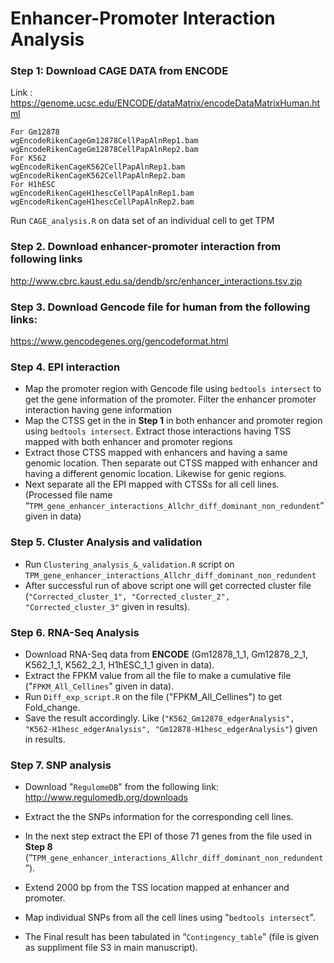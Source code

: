 # Enhancer-Promoter Interaction Analysis
### **Step 1**: Download CAGE DATA from ENCODE
Link : https://genome.ucsc.edu/ENCODE/dataMatrix/encodeDataMatrixHuman.html
```
For Gm12878
wgEncodeRikenCageGm12878CellPapAlnRep1.bam
wgEncodeRikenCageGm12878CellPapAlnRep2.bam
For K562
wgEncodeRikenCageK562CellPapAlnRep1.bam
wgEncodeRikenCageK562CellPapAlnRep2.bam
For H1hESC
wgEncodeRikenCageH1hescCellPapAlnRep1.bam
wgEncodeRikenCageH1hescCellPapAlnRep2.bam
```

Run `CAGE_analysis.R` on data set of an individual cell to get TPM

### **Step 2**. Download enhancer-promoter interaction from following links
http://www.cbrc.kaust.edu.sa/dendb/src/enhancer_interactions.tsv.zip

### Step 3. Download Gencode file for human from the following links:
https://www.gencodegenes.org/gencodeformat.html
### Step 4. EPI interaction
* Map the promoter region with Gencode file using `bedtools intersect` to get the gene information of the promoter. Filter the enhancer promoter interaction having gene information
* Map the CTSS get in the in __Step 1__ in both enhancer and promoter region using `bedtools intersect`. Extract those interactions having TSS mapped with both enhancer and promoter regions
* Extract those CTSS mapped with enhancers and having a same genomic location. Then separate out CTSS mapped with enhancer and having a different genomic location. Likewise for genic regions.
* Next separate all the EPI mapped with CTSSs for all cell lines. (Processed file name “`TPM_gene_enhancer_interactions_Allchr_diff_dominant_non_redundent`” given in data) 
### Step 5. Cluster Analysis and validation
* Run `Clustering_analysis_&_validation.R` script on `TPM_gene_enhancer_interactions_Allchr_diff_dominant_non_redundent`
* After successful run of above script one will get corrected cluster file (`"Corrected_cluster_1", "Corrected_cluster_2",  "Corrected_cluster_3"` given in results).
### Step 6. RNA-Seq Analysis 
 * Download RNA-Seq data from __ENCODE__ (Gm12878_1_1, Gm12878_2_1, K562_1_1, K562_2_1, H1hESC_1_1 given in data).
 * Extract the FPKM value from all the file to make a cumulative file ("`FPKM_All_Cellines`" given in data).
 * Run `Diff_exp_script.R` on the file ("FPKM_All_Cellines") to get Fold_change. 
 * Save the result accordingly. Like (`"K562_Gm12878_edgerAnalysis", "K562-H1hesc_edgerAnalysis", "Gm12878-H1hesc_edgerAnalysis"`) given in results.
### Step 7. SNP analysis
 * Download "`RegulomeDB`" from the following link: 
http://www.regulomedb.org/downloads

 * Extract the the SNPs information for the corresponding cell lines.

 * In the next step extract the EPI of those 71 genes from the file used in __Step 8__ (“`TPM_gene_enhancer_interactions_Allchr_diff_dominant_non_redundent`”).
 * Extend 2000 bp from the TSS location mapped at enhancer and promoter.
 * Map individual SNPs from all the cell lines using "`bedtools intersect`".
 * The Final result has been tabulated in “`Contingency_table`” (file is given as suppliment file S3 in main manuscript).

